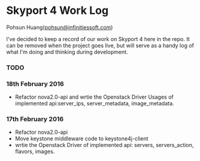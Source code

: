 # Skyport 4 Work Log

Pohsun Huang(pohsun@infinitiessoft.com)

I've decided to keep a record of our work on Skyport 4 here in the repo. It can be removed when the project goes live, but will serve as a handy log of what I'm doing and thinking during development.

### TODO


### 18th February 2016

* Refactor nova2.0-api and wrtie the Openstack Driver Usages of implemented api:server_ips, server_metadata, image_metadata.

### 17th February 2016

* Refactor nova2.0-api
* Move keystone middleware code to keystone4j-client 
* wrtie the Openstack Driver of implemented api: servers, servers_action, flavors, images.
